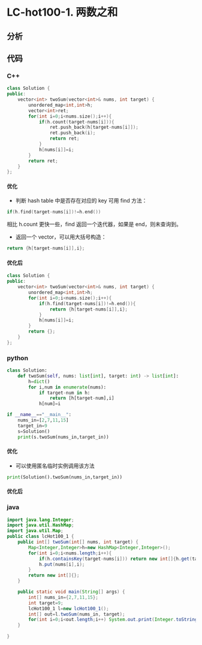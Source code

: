 # LC-hot100-1. 两数之和



## 分析





## 代码

### C++

```c++
class Solution {
public:
    vector<int> twoSum(vector<int>& nums, int target) {
        unordered_map<int,int>h;
		vector<int>ret;
		for(int i=0;i<nums.size();i++){
			if(h.count(target-nums[i])){
				ret.push_back(h[target-nums[i]]);
				ret.push_back(i);
				return ret;
			}
			h[nums[i]]=i;
		}
		return ret;
    }
};
```

#### 优化

+ 判断 hash table 中是否存在对应的 key 可用 find 方法：

```c++
if(h.find(target-nums[i])!=h.end())
```

相比 h.count 更快一些，find 返回一个迭代器，如果是 end，则未查询到。

+ 返回一个 vector，可以用大括号构造：

```c++
return {h[target-nums[i]],i};
```

#### 优化后

```c++
class Solution {
public:
    vector<int> twoSum(vector<int>& nums, int target) {
        unordered_map<int,int>h;
		for(int i=0;i<nums.size();i++){
			if(h.find(target-nums[i])!=h.end()){
				return {h[target-nums[i]],i};
			}
			h[nums[i]]=i;
		}
		return {};
    }
};
```

### python

```python
class Solution:
    def twoSum(self, nums: list[int], target: int) -> list[int]:
        h=dict()
        for i,num in enumerate(nums):
            if target-num in h:
                return [h[target-num],i]
            h[num]=i

if __name__=="__main__":
    nums_in=[2,7,11,15]
    target_in=9
    s=Solution()
    print(s.twoSum(nums_in,target_in))

```

#### 优化

+ 可以使用匿名临时实例调用该方法

```python
print(Solution().twoSum(nums_in,target_in))
```

#### 优化后



### java

```java
import java.lang.Integer;
import java.util.HashMap;
import java.util.Map;
public class lcHot100_1 {
    public int[] twoSum(int[] nums, int target) {
        Map<Integer,Integer>h=new HashMap<Integer,Integer>();
        for(int i=0;i<nums.length;i++){
            if(h.containsKey(target-nums[i])) return new int[]{h.get(target-nums[i]),i};
            h.put(nums[i],i);
        }
        return new int[]{};
    }

    public static void main(String[] args) {
        int[] nums_in={2,7,11,15};
        int target=9;
        lcHot100_1 l=new lcHot100_1();
        int[] out=l.twoSum(nums_in, target);
        for(int i=0;i<out.length;i++) System.out.print(Integer.toString(out[i])+' ');
    }
    
}

```

